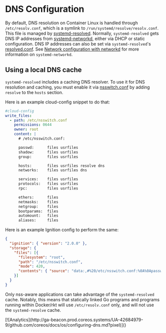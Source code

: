 # DNS Configuration

By default, DNS resolution on Container Linux is handled through `/etc/resolv.conf`, which is a symlink to `/run/systemd/resolve/resolv.conf`. This file is managed by [systemd-resolved][systemd-resolved]. Normally, `systemd-resolved` gets DNS IP addresses from [systemd-networkd][systemd-networkd], either via DHCP or static configuration. DNS IP addresses can also be set via `systemd-resolved`'s [resolved.conf][resolved.conf]. See [Network configuration with networkd](network-config-with-networkd.md) for more information on `systemd-networkd`.

## Using a local DNS cache

`systemd-resolved` includes a caching DNS resolver. To use it for DNS resolution and caching, you must enable it via [nsswitch.conf][nsswitch.conf] by adding `resolve` to the `hosts` section.

Here is an example cloud-config snippet to do that:

```yaml
#cloud-config
write_files:
  - path: /etc/nsswitch.conf
    permissions: 0644
    owner: root
    content: |
      # /etc/nsswitch.conf:

      passwd:      files usrfiles
      shadow:      files usrfiles
      group:       files usrfiles

      hosts:       files usrfiles resolve dns
      networks:    files usrfiles dns

      services:    files usrfiles
      protocols:   files usrfiles
      rpc:         files usrfiles

      ethers:      files
      netmasks:    files
      netgroup:    files
      bootparams:  files
      automount:   files
      aliases:     files
```

Here is an example Ignition config to perform the same:

```json
{
  "ignition": { "version": "2.0.0" },
  "storage": {
    "files": [{
      "filesystem": "root",
      "path": "/etc/nsswitch.conf",
      "mode": 420,
      "contents": { "source": "data:,#%20/etc/nsswitch.conf:%0A%0Apasswd:%20%20%20%20%20%20files%20usrfiles%0Ashadow:%20%20%20%20%20%20files%20usrfiles%0Agroup:%20%20%20%20%20%20%20files%20usrfiles%0A%0Ahosts:%20%20%20%20%20%20%20files%20usrfiles%20resolve%20dns%0Anetworks:%20%20%20%20files%20usrfiles%20dns%0A%0Aservices:%20%20%20%20files%20usrfiles%0Aprotocols:%20%20%20files%20usrfiles%0Arpc:%20%20%20%20%20%20%20%20%20files%20usrfiles%0A%0Aethers:%20%20%20%20%20%20files%0Anetmasks:%20%20%20%20files%0Anetgroup:%20%20%20%20files%0Abootparams:%20%20files%0Aautomount:%20%20%20files%0Aaliases:%20%20%20%20%20files%0A" }
    }]
  }
}
```

Only nss-aware applications can take advantage of the `systemd-resolved` cache. Notably, this means that statically linked Go programs and programs running within Docker/rkt will use `/etc/resolv.conf` only, and will not use the `systemd-resolve` cache.

[systemd-resolved]: http://www.freedesktop.org/software/systemd/man/systemd-resolved.service.html
[systemd-networkd]: http://www.freedesktop.org/software/systemd/man/systemd-networkd.service.html
[resolved.conf]: http://www.freedesktop.org/software/systemd/man/resolved.conf.html
[nsswitch.conf]: http://man7.org/linux/man-pages/man5/nsswitch.conf.5.html

<!-- BEGIN ANALYTICS --> [![Analytics](http://ga-beacon.prod.coreos.systems/UA-42684979-9/github.com/coreos/docs/os/configuring-dns.md?pixel)]() <!-- END ANALYTICS -->